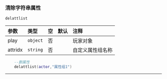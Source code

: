 ### 清除字符串属性
`delattlist`

| 参数    | 类型     | 空   | 默认 | 注释             |
| :------ | :------- | :--- | :--- | :--------------- |
| play    | `object` | 否   |      | 玩家对象         |
| attridx | `string` | 否   |      | 自定义属性组名称 |

```lua
    --删属性
    delattlist(actor,"属性组1")
```

------------

